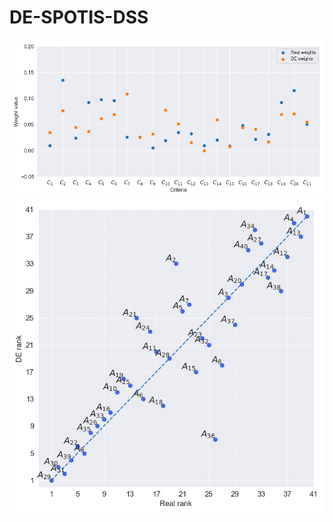 # DE-SPOTIS-DSS
![weights_gif](https://github.com/energyinpython/DE-SPOTIS-DSS/blob/main/animations/weights_gif.gif)
![rankings_gif](https://github.com/energyinpython/DE-SPOTIS-DSS/blob/main/animations/rankings_gif.gif)
